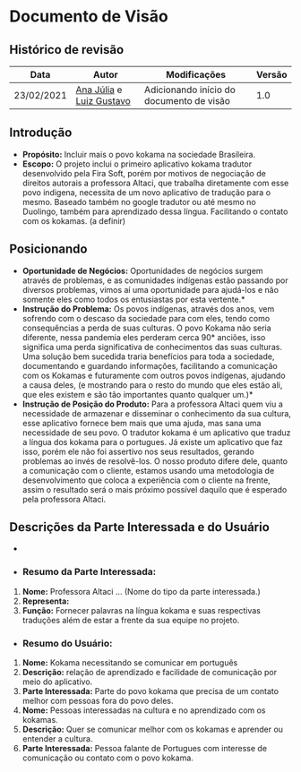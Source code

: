 # Documento de Visão

## Histórico de revisão

| Data       | Autor                                        | Modificações                      | Versão |
| ---------- | -------------------------------------------- | --------------------------------- | ------ |
| 23/02/2021 | [Ana Júlia](https://github.com/aluzianobriceno) e [Luiz Gustavo](https://github.com/LightZX) | Adicionando início do documento de visão | 1.0    |


## __Introdução__
*  __Propósito:__ Incluir mais o povo kokama na sociedade Brasileira.
* __Escopo:__ O projeto inclui o primeiro aplicativo kokama tradutor desenvolvido pela Fira Soft, porém por motivos de negociação de direitos autorais a professora Altaci, que trabalha diretamente com esse povo indigena, necessita de um novo aplicativo de tradução para o mesmo. Baseado também no google tradutor ou até mesmo no Duolingo, também para aprendizado dessa língua. Facilitando o contato com os kokamas. (a definir)


## __Posicionando__
* __Oportunidade de Negócios:__ Oportunidades de negócios surgem através de problemas, e as comunidades indígenas estão passando por diversos problemas, vimos aí uma oportunidade para ajudá-los e não somente eles como todos os entusiastas por esta vertente.*
* __Instrução do Problema:__ Os povos indígenas, através dos anos, vem sofrendo com o descaso da sociedade para com eles, tendo como consequências a perda de suas culturas. O povo Kokama não seria diferente, nessa pandemia eles perderam cerca 90* anciões, isso significa uma perda significativa de conhecimentos das suas culturas. Uma solução bem sucedida traria benefícios para toda a sociedade, documentando e guardando informações, facilitando a comunicação com os Kokamas e futuramente com outros povos indígenas, ajudando a causa deles, (e mostrando para o resto do mundo que eles estão ali, que eles existem e são tão importantes quanto qualquer um.)*
* __Instrução de Posição do Produto:__ Para a professora Altaci quem viu  a necessidade de armazenar e disseminar o conhecimento da sua cultura, esse aplicativo fornece bem mais que uma ajuda, mas sana uma necessidade de seu povo. O tradutor kokama é um aplicativo que traduz a língua dos kokama para o portugues. Já existe um aplicativo que faz isso, porém ele não foi assertivo nos seus resultados, gerando problemas ao invés de resolvê-los. O nosso produto difere dele, quanto a comunicação com o cliente, estamos usando uma metodologia de desenvolvimento que coloca a experiência com o cliente na frente, assim o resultado será o mais próximo possível daquilo que é esperado pela professora Altaci.

## __Descrições da Parte Interessada e do Usuário__
* 
 * ### __Resumo da Parte Interessada:__
1.   __Nome:__ Professora Altaci … (Nome do tipo da parte interessada.)
2. __Representa:__ 
3. __Função:__ Fornecer palavras na língua kokama e suas respectivas traduções além de estar a frente da sua equipe no projeto.
* ### __Resumo do Usuário:__ 
1. __Nome:__ Kokama necessitando se comunicar em português
2. __Descrição:__ relação de aprendizado e facilidade de comunicação por meio do aplicativo.
3. __Parte Interessada:__ Parte do povo kokama que precisa de um contato melhor com pessoas fora do povo deles.
4. __Nome:__ Pessoas interessadas na cultura e no aprendizado com os kokamas.
5. __Descrição:__ Quer se comunicar melhor com os kokamas e aprender ou entender a cultura.
6. __Parte Interessada:__ Pessoa falante de Portugues com interesse de comunicação ou contato com o povo kokama.



